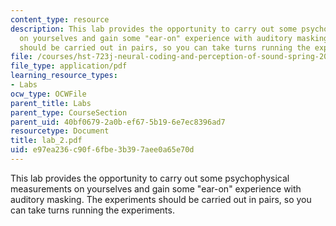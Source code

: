 ```yaml
---
content_type: resource
description: This lab provides the opportunity to carry out some psychophysical measurements
  on yourselves and gain some "ear-on" experience with auditory masking. The experiments
  should be carried out in pairs, so you can take turns running the experiments.
file: /courses/hst-723j-neural-coding-and-perception-of-sound-spring-2005/e97ea236c90f6fbe3b397aee0a65e70d_lab_2.pdf
file_type: application/pdf
learning_resource_types:
- Labs
ocw_type: OCWFile
parent_title: Labs
parent_type: CourseSection
parent_uid: 40bf0679-2a0b-ef67-5b19-6e7ec8396ad7
resourcetype: Document
title: lab_2.pdf
uid: e97ea236-c90f-6fbe-3b39-7aee0a65e70d
---
```

This lab provides the opportunity to carry out some psychophysical measurements on yourselves and gain some "ear-on" experience with auditory masking. The experiments should be carried out in pairs, so you can take turns running the experiments.

